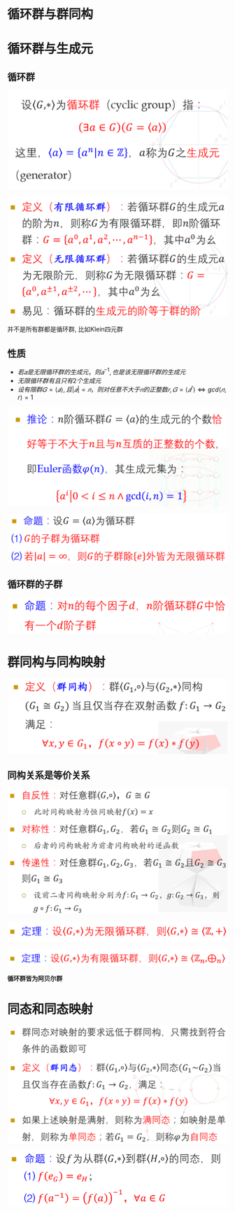 # 循环群与群同构

# 循环群与生成元

## 循环群

![](./image/2020-12-03-10-30-54.png)

![](./image/2020-12-03-10-31-29.png)

并不是所有群都是循环群, 比如Klein四元群

## 性质

* $若𝑎是无限循环群的生成元，则𝑎^{-1}, 也是该无限循环群的生成元$
* $无限循环群有且只有2个生成元$
* $设有限群𝐺=\langle 𝑎 \rangle, 且|𝑎|=𝑛，则对任意不大于𝑛的正整数𝑟,𝐺=\langle 𝑎^r\rangle⇔gcd\langle 𝑛,r \rangle=1$

![](./image/2020-12-03-10-53-49.png)

![](./image/2020-12-03-10-56-19.png)

## 循环群的子群

![](./image/2020-12-03-11-21-48.png)

# 群同构与同构映射

![](./image/2020-12-03-11-24-06.png)

## 同构关系是等价关系

![](./image/2020-12-03-11-32-11.png)

![](./image/2020-12-03-11-53-11.png)

![](./image/2020-12-03-11-54-44.png)

**循环群皆为阿贝尔群**

# 同态和同态映射

![](./image/2020-12-03-11-35-26.png)

![](./image/2020-12-03-11-37-47.png)
